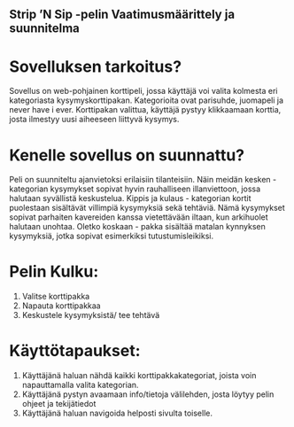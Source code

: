 ## Strip ’N Sip -pelin Vaatimusmäärittely ja suunnitelma

# Sovelluksen tarkoitus?

Sovellus on web-pohjainen korttipeli, jossa käyttäjä voi valita kolmesta eri kategoriasta kysymyskorttipakan. Kategorioita ovat parisuhde, juomapeli ja never have i ever. Korttipakan valittua, käyttäjä pystyy klikkaamaan korttia, josta ilmestyy uusi aiheeseen liittyvä kysymys.

# Kenelle sovellus on suunnattu?

Peli on suunniteltu ajanvietoksi erilaisiin tilanteisiin. Näin meidän kesken - kategorian kysymykset sopivat hyvin rauhalliseen illanviettoon, jossa halutaan syvällistä keskustelua. Kippis ja kulaus - kategorian kortit puolestaan sisältävät villimpiä kysymyksiä sekä tehtäviä. Nämä kysymykset sopivat parhaiten kavereiden kanssa vietettävään iltaan, kun arkihuolet halutaan unohtaa. Oletko koskaan - pakka sisältää matalan kynnyksen kysymyksiä, jotka sopivat esimerkiksi tutustumisleikiksi.

# Pelin Kulku:

1. Valitse korttipakka
2. Napauta korttipakkaa
3. Keskustele kysymyksistä/ tee tehtävä

# Käyttötapaukset:

1. Käyttäjänä haluan nähdä kaikki korttipakkakategoriat, joista voin napauttamalla valita kategorian.
2. Käyttäjänä pystyn avaamaan info/tietoja välilehden, josta löytyy pelin ohjeet ja tekijätiedot
3. Käyttäjänä haluan navigoida helposti sivulta toiselle.
